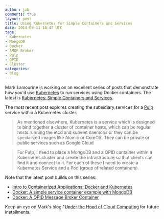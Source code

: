 ```yaml
---
author: jzb
comments: true
layout: post
title: Using Kubernetes for Simple Containers and Services
date: 2014-09-11 18:47 UTC
tags:
- Kubernetes
- MongoDB
- Docker
- AMQP Broker
- Pulp
- QPID
- Cluster
categories:
- Blog
---
```

Mark Lamourine is working on an excellent series of posts that demonstrate how you'd use [Kubernetes](https://github.com/GoogleCloudPlatform/kubernetes) to run services using Docker containers. The latest is [Kubernetes: Simple Containers and Services](http://cloud-mechanic.blogspot.com/2014/09/kubernetes-simple-containers-and.html).

The most recent post explores creating the subsidiary services for a [Pulp](http://www.pulpproject.org/) service within a Kubernetes cluster:

> As mentioned elsewhere, Kubernetes is a service which is designed to bind together a cluster of container hosts, which can be regular hosts running the etcd and kubelet daemons or they can be specialized images like Atomic or CoreOS.  They can be private or public services such as Google Cloud

> For Pulp, I need to place a MongoDB and a QPID container within a Kubernetes cluster and create the infrastructure so that clients can find it and connect to it.  For each of these I need to create a Kubernetes Service and a Pod (group of related containers).

Note that the latest post builds on this series:

* [Intro to Containerized Applications: Docker and Kubernetes](http://cloud-mechanic.blogspot.com/2014/08/intro-to-containerized-applications.html)
* [Docker: A simple service container example with MongoDB](http://cloud-mechanic.blogspot.com/2014/08/docker-simple-service-container-example.html)
* [Docker: A QPID Message Broker Container](http://cloud-mechanic.blogspot.com/2014/09/docker-qpid-message-broker-container.html)

Keep an eye on Mark's blog "[Under the Hood of Cloud Computing](http://cloud-mechanic.blogspot.com/) for future installments. 
